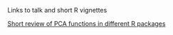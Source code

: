 Links to talk and short R vignettes

[Short review of PCA functions in different R packages](PCA.html)